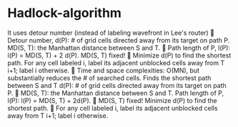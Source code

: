 # Hadlock-algorithm
   It uses detour number (instead of labeling wavefront in Lee's router)  Detour number, d(P): # of grid cells directed away from its target on path P. 
 MD(S, T): the Manhattan distance between S and T.  Path length of P, l(P): l(P) = MD(S, T) + 2 d(P).  MD(S, T) fixed!  Minimize d(P) to find the shortest path. 
For any cell labeled i, label its adjacent unblocked cells away from T i+1; label i otherwise.  Time and space complexities: O(MN), but substantially reduces the # of searched cells.  Finds the shortest path between S and T
d(P): # of grid cells directed away from its target on path P.  MD(S, T): the Manhattan distance between S and T.  Path length of P, l(P): l(P) = MD(S, T) + 2d(P).  MD(S, T) fixed!  Minimize d(P) to find the shortest path.  For any cell labeled i, label its adjacent unblocked cells away from T i+1; label i otherwise.
 
